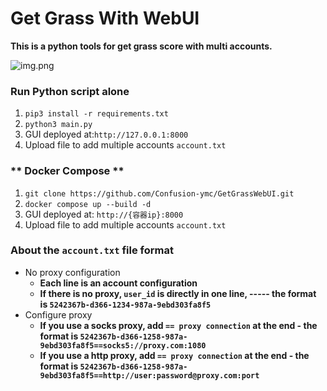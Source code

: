 # Get Grass With WebUI

**This is a python tools for get grass score with multi accounts.**

![img.png](img.png)

### **Run Python script alone**
1. ```pip3 install -r requirements.txt```
2. ```python3 main.py```
3. GUI deployed at:`http://127.0.0.1:8000`
4. Upload file to add multiple accounts `account.txt`

### ** Docker Compose **
1. `git clone https://github.com/Confusion-ymc/GetGrassWebUI.git`
2. `docker compose up --build -d`
3. GUI deployed at: `http://{容器ip}:8000`
4. Upload file to add multiple accounts `account.txt`

### About the `account.txt` file format
- No proxy configuration
   - **Each line is an account configuration**
   - **If there is no proxy, `user_id` is directly in one line, ----- the format is `5242367b-d366-1234-987a-9ebd303fa8f5`**
- Configure proxy
   - **If you use a socks proxy, add `== proxy connection` at the end - the format is `5242367b-d366-1258-987a-9ebd303fa8f5==socks5://proxy.com:1080`**
   - **If you use a http proxy, add `== proxy connection` at the end - the format is `5242367b-d366-1258-987a-9ebd303fa8f5==http://user:password@proxy.com:port`**


